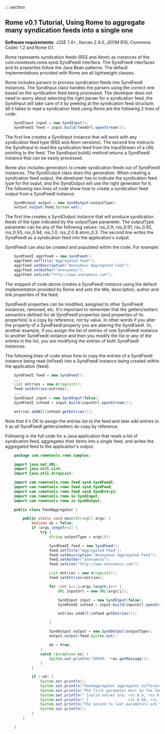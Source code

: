 ::: section
## Rome v0.1 Tutorial, Using Rome to aggregate many syndication feeds into a single one

**Software requirements:** J2SE 1.4+, Xerces 2.4.0, JDOM B10, Commons
Codec 1.2 and Rome 0.1.

Rome represents syndication feeds (RSS and Atom) as instances of the
com.rometools.rome.synd.SyndFeedI interface. The SyndFeedI interfaces
and its properties follow the Java Bean patterns. The default
implementations provided with Rome are all lightweight classes.

Rome includes parsers to process syndication feeds into SyndFeedI
instances. The SyndInput class handles the parsers using the correct one
based on the syndication feed being processed. The developer does not
need to worry about selecting the right parser for a syndication feed,
the SyndInput will take care of it by peeking at the syndication feed
structure. All it takes to read a syndication feed using Rome are the
following 2 lines of code:

```java
    SyndInput input = new SyndInput();
    SyndFeedI feed = input.build(feedUrl.openStream());
```

The first line creates a SyndInput instance that will work with any
syndication feed type (RSS and Atom versions). The second line instructs
the SyndInput to read the syndication feed from the InputStream of a URL
pointing to the feed. The SyndInput.build() method returns a SyndFeedI
instance that can be easily processed.

Rome also includes generators to create syndication feeds out of
SyndFeedI instances. The SyndOutput class does this generation. When
creating a syndication feed output, the developer has to indicate the
syndication feed type for the ouput, and the SyndOutput will use the
right generator for it. The following two lines of code show how to
create a syndication feed output from a SyndFeedI instance:

```java
    SyndOutput output = new SyndOutput(outputType);
    output.output(feed,System.out);
```

The first line creates a SyndOutput instance that will produce
syndication feeds of the type indicated by the outputType parameter. The
outputType parameter can be any of the following values: rss_0.9,
rss_0.91, rss_0.92, rss_0.93, rss_0.94, rss_1.0, rss_2.0 & atom_0.3. The
second line writes the SyndFeedI as a syndication feed into the
application\'s output.

SyndFeedI can also be created and populated within the code. For
example:

```java
    SyndFeedI aggrFeed = new SyndFeed();
    aggrFeed.setTitle("Aggregated Feed");
    aggrFeed.setDescription("Anonymous Aggregated Feed");
    aggrFeed.setAuthor("anonymous");
    aggrFeed.setLink("http://www.anonymous.com");
```

The snipped of code above creates a SyndFeedI instance using the default
implementation provided by Rome and sets the title, description, author
and link properties of the feed.

SyndFeedI properties can be modified, assigned to other SyndFeedI
instances, removed, etc. It\'s important to remember that the
getters/setters semantics defined for all SyndFeedI properties (and
properties of its properties) is a copy by reference, not by value. In
other words if you alter the property of a SyndFeedI property you are
altering the SyndFeedI. Or, another example, if you assign the list of
entries of one SyndFeedI instance to another SyndFeedI isntance and then
you modify the list or any of the entries in the list, you are modifying
the entries of both SyndFeedI instances.

The following lines of code show how to copy the entries of a SyndFeedI
instance being read (inFeed) into a SyndFeedI instance being created
within the application (feed):

```java
    SyndFeedI feed = new SyndFeed();
    ...
    List entries = new ArrayList();
    feed.setEntries(entries);
    ...
    SyndInput input = new SyndInput(false);
    SyndFeedI inFeed = input.build(inputUrl.openStream());

    entries.addAll(inFeed.getEntries());
```

Note that it\'s OK to assign the entries list to the feed and later add
entries to it as all SyndFeedI getters/setters do copy by reference.

Following is the full code for a Java application that reads a list of
syndication feed, aggregates their items into a single feed, and writes
the aggregated feed to the application\'s output.

```java
    package com.rometools.rome.samples;

    import java.net.URL;
    import java.util.List;
    import java.util.ArrayList;

    import com.rometools.rome.feed.synd.SyndFeedI;
    import com.rometools.rome.feed.synd.SyndFeed;
    import com.rometools.rome.feed.synd.SyndEntryI;
    import com.rometools.rome.io.SyndInput;
    import com.rometools.rome.io.SyndOutput;

    public class FeedAggregator {

        public static void main(String[] args) {
            boolean ok = false;
            if (args.length>=2) {
                try {
                    String outputType = args[0];

                    SyndFeedI feed = new SyndFeed();
                    feed.setTitle("Aggregated Feed");
                    feed.setDescription("Anonymous Aggregated Feed");
                    feed.setAuthor("anonymous");
                    feed.setLink("http://www.anonymous.com");

                    List entries = new ArrayList();
                    feed.setEntries(entries);

                    for (int i=1;i<args.length;i++) {
                        URL inputUrl = new URL(args[i]);

                        SyndInput input = new SyndInput(false);
                        SyndFeedI inFeed = input.build(inputUrl.openStream());

                        entries.addAll(inFeed.getEntries());

                    }

                    SyndOutput output = new SyndOutput(outputType);
                    output.output(feed,System.out);

                    ok = true;
                }
                catch (Exception ex) {
                    System.out.println("ERROR: "+ex.getMessage());
                }
            }

            if (!ok) {
                System.out.println();
                System.out.println("FeedAggregator aggregates different feeds into a single one.");
                System.out.println("The first parameter must be the feed type for the aggregated feed.");
                System.out.println(" [valid values are: rss_0.9, rss_0.91, rss_0.92, rss_0.93, ]");
                System.out.println(" [                  rss_0.94, rss_1.0, rss_2.0 & atom_0.3  ]");
                System.out.println("The second to last parameters are the URLs of feeds to aggregate.");
                System.out.println();
            }
        }

    }
```
